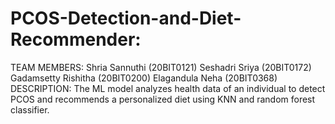 # PCOS-Detection-and-Diet-Recommender:

TEAM MEMBERS: Shria Sannuthi (20BIT0121)
              Seshadri Sriya (20BIT0172)
              Gadamsetty Rishitha (20BIT0200)
              Elagandula Neha (20BIT0368)
DESCRIPTION: The ML model analyzes health data of an individual to detect PCOS and recommends a personalized diet using KNN and random forest classifier.

